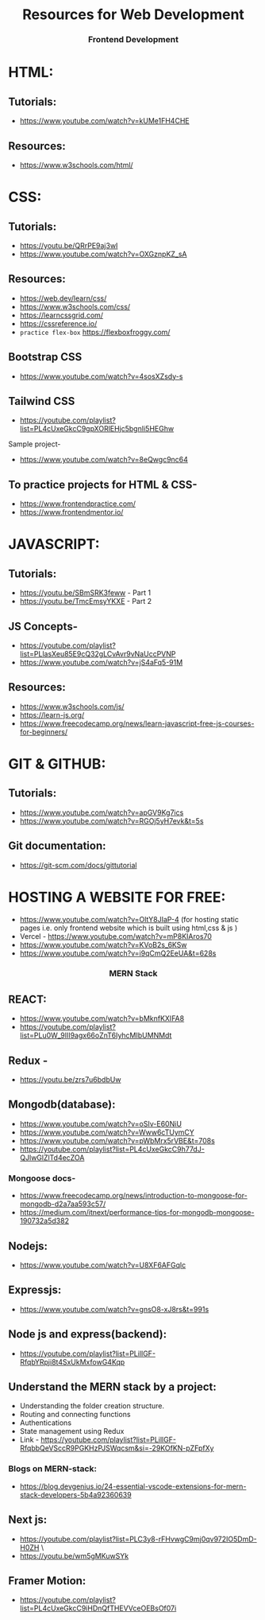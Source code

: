 <h1 align="center">Resources for Web Development</h1>

<h3 align="center">Frontend Development</h3>

# HTML:
## Tutorials:
- https://www.youtube.com/watch?v=kUMe1FH4CHE
## Resources:
- https://www.w3schools.com/html/

# CSS:
## Tutorials:
- https://youtu.be/QRrPE9aj3wI 
- https://www.youtube.com/watch?v=OXGznpKZ_sA

## Resources:
- https://web.dev/learn/css/ 
- https://www.w3schools.com/css/ 
- https://learncssgrid.com/ 
- https://cssreference.io/ 
- `practice flex-box` https://flexboxfroggy.com/

## Bootstrap CSS
- https://www.youtube.com/watch?v=4sosXZsdy-s

## Tailwind CSS
- https://youtube.com/playlist?list=PL4cUxeGkcC9gpXORlEHjc5bgnIi5HEGhw 

Sample project-
- https://www.youtube.com/watch?v=8eQwgc9nc64

## To practice projects for HTML & CSS- 
- https://www.frontendpractice.com/ 
- https://www.frontendmentor.io/

# JAVASCRIPT:
## Tutorials:
- https://youtu.be/SBmSRK3feww - Part 1 
- https://youtu.be/TmcEmsyYKXE - Part 2 

## JS Concepts-
- https://youtube.com/playlist?list=PLlasXeu85E9cQ32gLCvAvr9vNaUccPVNP 
- https://www.youtube.com/watch?v=jS4aFq5-91M

## Resources:
- https://www.w3schools.com/js/ 
- https://learn-js.org/ 
- https://www.freecodecamp.org/news/learn-javascript-free-js-courses-for-beginners/


# GIT & GITHUB:
## Tutorials:
- https://www.youtube.com/watch?v=apGV9Kg7ics 
- https://www.youtube.com/watch?v=RGOj5yH7evk&t=5s
## Git documentation:
- https://git-scm.com/docs/gittutorial


# HOSTING A WEBSITE FOR FREE:
- https://www.youtube.com/watch?v=OltY8JIaP-4 (for hosting static pages i.e. only frontend website which is built using html,css & js ) 
- Vercel - https://www.youtube.com/watch?v=mP8KIAros70 
- https://www.youtube.com/watch?v=KVoB2s_6KSw 
- https://www.youtube.com/watch?v=i9qCmQ2EeUA&t=628s 


<h3 align="center">MERN Stack</h3>

## REACT:
- https://www.youtube.com/watch?v=bMknfKXIFA8 
- https://youtube.com/playlist?list=PLu0W_9lII9agx66oZnT6IyhcMIbUMNMdt 

## Redux -
- https://youtu.be/zrs7u6bdbUw

## Mongodb(database):
- https://www.youtube.com/watch?v=oSIv-E60NiU 
- https://www.youtube.com/watch?v=Www6cTUymCY 
- https://www.youtube.com/watch?v=pWbMrx5rVBE&t=708s 
- https://youtube.com/playlist?list=PL4cUxeGkcC9h77dJ-QJlwGlZlTd4ecZOA

### Mongoose docs-
- https://www.freecodecamp.org/news/introduction-to-mongoose-for-mongodb-d2a7aa593c57/ 
- https://medium.com/itnext/performance-tips-for-mongodb-mongoose-190732a5d382

## Nodejs:
- https://www.youtube.com/watch?v=U8XF6AFGqlc

## Expressjs:
- https://www.youtube.com/watch?v=gnsO8-xJ8rs&t=991s
## Node js and express(backend): 
- https://youtube.com/playlist?list=PLillGF-RfqbYRpji8t4SxUkMxfowG4Kqp


## Understand the MERN stack by a project:
- Understanding the folder creation structure.
- Routing and connecting functions
- Authentications
- State management using Redux
- Link - https://youtube.com/playlist?list=PLillGF-RfqbbQeVSccR9PGKHzPJSWqcsm&si=-29KOfKN-pZFpfXy

### Blogs on MERN-stack:
- https://blog.devgenius.io/24-essential-vscode-extensions-for-mern-stack-developers-5b4a92360639


## Next js:
- https://youtube.com/playlist?list=PLC3y8-rFHvwgC9mj0qv972IO5DmD-H0ZH \
- https://youtu.be/wm5gMKuwSYk

## Framer Motion:
- https://youtube.com/playlist?list=PL4cUxeGkcC9iHDnQfTHEVVceOEBsOf07i
